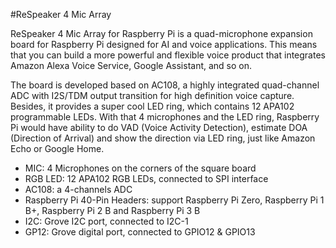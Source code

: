 <!--
---
name: ReSpeaker 4 Mic Array
class: board
type: audio
formfactor: HAT
manufacturer: seeed
description: 4 mic array for Raspberry Pi to build AI and voice applications
url: http://wiki.seeedstudio.com/ReSpeaker_4_Mic_Array_for_Raspberry_Pi/
buy: https://www.seeedstudio.com/ReSpeaker-4-Mic-Array-for-Raspberry-Pi-p-2941.html
image: 'respeaker-4-mic-array.png'
pincount: 40
eeprom: no
power:
  '2':
  '4':
  '17':
ground:
  '6':
  '9':
  '14':
  '20':
  '25':
  '30':
  '34':
  '39':
pin:
  '3':
    mode: i2c
  '5':
    mode: i2c
  '12':
    mode: i2s
  '19':
    mode: i2s
  '35':
     mode: i2s
  '38':
     mode: i2s
  '40':
     mode: i2s
  '32':
    name: GP12 pin 4
  '33':
    name: GP12 pin 3
  '19':
    mode: spi
    name: RGB LEDs Data
  '23':
    mode: spi
    name: RGB LEDs Clock
  '29':
    name: RGB LEDs enable pin
    mode: output
    external_pull: up
    active: high
-->
#ReSpeaker 4 Mic Array

ReSpeaker 4 Mic Array for Raspberry Pi is a quad-microphone expansion board for Raspberry Pi designed for AI and voice applications. This means that you can build a more powerful and flexible voice product that integrates Amazon Alexa Voice Service, Google Assistant, and so on.

The board is developed based on AC108, a highly integrated quad-channel ADC with I2S/TDM output transition for high definition voice capture. Besides, it provides a super cool LED ring, which contains 12 APA102 programmable LEDs. With that 4 microphones and the LED ring, Raspberry Pi would have ability to do VAD (Voice Activity Detection), estimate DOA (Direction of Arrival) and show the direction via LED ring, just like Amazon Echo or Google Home.

* MIC: 4 Microphones on the corners of the square board
* RGB LED: 12 APA102 RGB LEDs, connected to SPI interface
* AC108: a 4-channels ADC
* Raspberry Pi 40-Pin Headers: support Raspberry Pi Zero, Raspberry Pi 1 B+, Raspberry Pi 2 B and Raspberry Pi 3 B
* I2C: Grove I2C port, connected to I2C-1
* GP12: Grove digital port, connected to GPIO12 & GPIO13